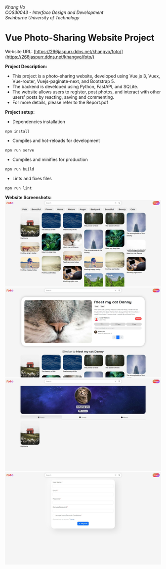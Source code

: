 _Khang Vo_  
_COS30043 - Interface Design and Development_  
_Swinburne University of Technology_

# Vue Photo-Sharing Website Project
Website URL: [https://266jaspurr.ddns.net/khangvo/foto/](https://266jaspurr.ddns.net/khangvo/foto/)

**Project Description:**
* This project is a photo-sharing website, developed using Vue.js 3, Vuex, Vue-router, Vuejs-paginate-next, and Bootstrap 5.
* The backend is developed using Python, FastAPI, and SQLite.
* The website allows users to register, post photos, and interact with other users' posts by reacting, saving and commenting.
* For more details, please refer to the Report.pdf

**Project setup:**
* Dependencies installation
```
npm install
```

* Compiles and hot-reloads for development
```
npm run serve
```

* Compiles and minifies for production
```
npm run build
```

* Lints and fixes files
```
npm run lint
```

**Website Screenshots:**
![Screenshot 1](Screenshot-1.jpeg)
![Screenshot 2](Screenshot-2.jpeg)
![Screenshot 3](Screenshot-3.jpeg)
![Screenshot 4](Screenshot-4.jpeg)